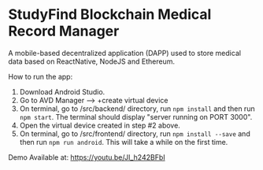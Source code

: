 # StudyFind Blockchain Medical Record Manager

A mobile-based decentralized application (DAPP) used to store medical data based on ReactNative, NodeJS and Ethereum.

How to run the app:

1. Download Android Studio.
2. Go to AVD Manager --> +create virtual device
3. On terminal, go to /src/backend/ directory, run `npm install` and then run `npm start`. The terminal should display "server running on PORT 3000".
4. Open the virtual device created in step #2 above.
5. On terminal, go to /src/frontend/ directory, run `npm install --save` and then run `npm run android`. This will take a while on the first time.

Demo Available at:
https://youtu.be/JI_h242BFbI
